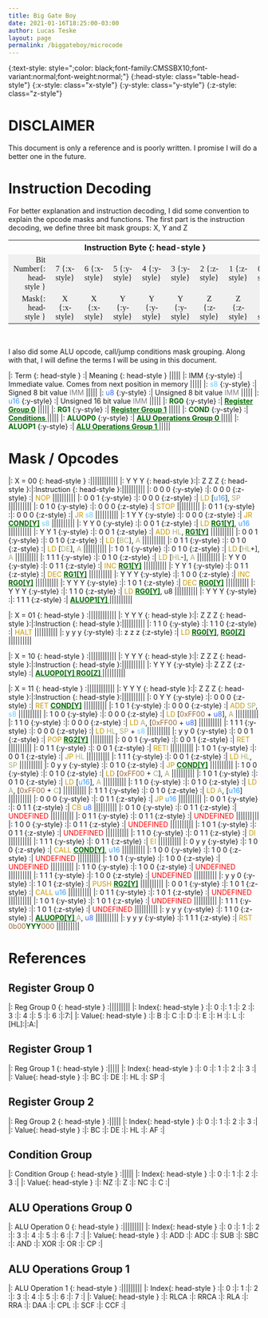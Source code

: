```yaml
---
title: Big Gate Boy
date: 2021-01-16T18:25:00-03:00
author: Lucas Teske
layout: page
permalink: /biggateboy/microcode
---
```


{:text-style: style=";color: black;font-family:CMSSBX10;font-variant:normal;font-weight:normal;"}
{:head-style: class="table-head-style"}
{:x-style:    class="x-style"}
{:y-style:    class="y-style"}
{:z-style:    class="z-style"}

<style>
table {
  table-layout: fixed ;
  border-spacing: 0 0;
  width: 100% ;
}


td {
  background: #F0F0F0;
  padding-left: 10px;
  padding-right: 10px;
  font-family:CMSSBX10;
  font-size: 1em;
}

.table-head-style {
  background: #c0c0c0;
  color: black;
  font-weight: bold;
  font-size: 1.2em;
}
.table-ref {
  color:#006600;
  font-weight: bold;
}
.x-style {
  background:#4CB5F5;
  color:white;
}
.y-style {
  background:#484848;
  color:white;
}
.z-style {
  background:#6AB187;
  color:white;
}
.table-note {
  color: gray;
}
.op-undefined {
  color: red;
}
.op {
  color: #CC9900;
}
.u16 {
  color: #3399FF;
}
.u8 {
  color: #3366FF;
}
.s8 {
  color: #66CCFF;
}
.reg {
  color: #AAAA77;
}
.const {
  color: #996633;
}
</style>

# DISCLAIMER

This document is only a reference and is poorly written. I promise I will do a better one in the future.

# Instruction Decoding

For better explanation and instruction decoding, I did some convention to explain the opcode masks and functions.
The first part is the instruction decoding, we define three bit mask groups: X, Y and Z

<table>
  <tr>
    <th colspan=10>Instruction Byte {: head-style }</th>
  </tr>
  <tr>
    <td colspan=2 style="text-align: right">Bit Number{: head-style }</td>
    <td style="text-align: center"> 7 {:x-style} </td>
    <td style="text-align: center"> 6 {:x-style} </td>
    <td style="text-align: center"> 5 {:y-style} </td>
    <td style="text-align: center"> 4 {:y-style} </td>
    <td style="text-align: center"> 3 {:y-style} </td>
    <td style="text-align: center"> 2 {:z-style} </td>
    <td style="text-align: center"> 1 {:z-style} </td>
    <td style="text-align: center"> 0 {:z-style} </td>
  </tr>
  <tr>
    <td colspan=2 style="text-align: right">Mask{: head-style }</td>
    <td style="text-align: center"> X {:x-style} </td>
    <td style="text-align: center"> X {:x-style} </td>
    <td style="text-align: center"> Y {:y-style} </td>
    <td style="text-align: center"> Y {:y-style} </td>
    <td style="text-align: center"> Y {:y-style} </td>
    <td style="text-align: center"> Z {:z-style} </td>
    <td style="text-align: center"> Z {:z-style} </td>
    <td style="text-align: center"> Z {:z-style} </td>
  </tr>
</table>
<BR/>

I also did some ALU opcode, call/jump conditions mask grouping. Along with that, I will define the terms I will be using in this document.

|: Term {: head-style } :| Meaning                                                  {: head-style }     |||||
|: IMM    {:y-style} :| Immediate value. Comes from next position in memory                        |||||
|: <span class="s8">s8</span>     {:y-style} :| Signed 8 bit value <span class="table-note">IMM</span>                     |||||
|: <span class="u8">u8</span>     {:y-style} :| Unsigned 8 bit value <span class="table-note">IMM</span>                   |||||
|: <span class="u16">u16</span>    {:y-style} :| Unsigned 16 bit value <span class="table-note">IMM</span>                  |||||
|: <span class="table-ref">RG0</span>    {:y-style} :| <a href="#register-group-0" class="table-ref">Register Group 0</a>         |||||
|: <span class="table-ref">RG1</span>    {:y-style} :| <a href="#register-group-1" class="table-ref">Register Group 1</a>         |||||
|: <span class="table-ref">COND</span>   {:y-style} :| <a href="#register-group-1" class="table-ref">Conditions </a>              |||||
|: <span class="table-ref">ALUOP0</span> {:y-style} :| <a href="#register-group-0" class="table-ref">ALU Operations Group 0 </a>  |||||
|: <span class="table-ref">ALUOP1</span> {:y-style} :| <a href="#register-group-1" class="table-ref">ALU Operations Group 1 </a>  |||||

# Mask / Opcodes


|:                             X = 00  {: head-style }               :||||||||||||
|: Y Y Y {: head-style }:|: Z Z Z {: head-style }:|:Instruction  {: head-style }:||||||||||
|: 0 0 0 {:y-style} :|: 0 0 0 {:z-style} :| <span class="op">NOP</span>                                            ||||||||||
|: 0 0 1 {:y-style} :|: 0 0 0 {:z-style} :| <span class="op">LD</span> [<span class="u16">u16</span>], <span class="reg">SP</span>                                   ||||||||||
|: 0 1 0 {:y-style} :|: 0 0 0 {:z-style} :| <span class="op">STOP</span>                                           ||||||||||
|: 0 1 1 {:y-style} :|: 0 0 0 {:z-style} :| <span class="op">JR</span> <span class="s8">s8</span>                                          ||||||||||
|: 1 Y Y {:y-style} :|: 0 0 0 {:z-style} :| <span class="op">JR</span> <a href="#condition-group" class="table-ref">COND[Y]</a> <span class="s8">s8</span>                          ||||||||||
|: Y Y 0 {:y-style} :|: 0 0 1 {:z-style} :| <span class="op">LD</span> <a href="#register-1-group" class="table-ref">RG1[Y]</a>, <span class="u16">u16</span>                       ||||||||||
|: Y Y 1 {:y-style} :|: 0 0 1 {:z-style} :| <span class="op">ADD</span> <span class="reg">HL</span>, <a href="#register-1-group" class="table-ref">RG1[Y]</a>                       ||||||||||
|: 0 0 1 {:y-style} :|: 0 1 0 {:z-style} :| <span class="op">LD</span> [<span class="reg">BC</span>], <span class="reg">A</span>  ||||||||||
|: 0 1 1 {:y-style} :|: 0 1 0 {:z-style} :| <span class="op">LD</span> [<span class="reg">DE</span>], <span class="reg">A</span>  ||||||||||
|: 1 0 1 {:y-style} :|: 0 1 0 {:z-style} :| <span class="op">LD</span> [<span class="reg">HL</span>+], <span class="reg">A</span> ||||||||||
|: 1 1 1 {:y-style} :|: 0 1 0 {:z-style} :| <span class="op">LD</span> [<span class="reg">HL</span>-], <span class="reg">A</span> ||||||||||
|: Y Y 0 {:y-style} :|: 0 1 1 {:z-style} :| <span class="op">INC</span> <a href="#register-group-1" class="table-ref">RG1[Y]</a>                           ||||||||||
|: Y Y 1 {:y-style} :|: 0 1 1 {:z-style} :| <span class="op">DEC</span> <a href="#register-group-1" class="table-ref">RG1[Y]</a>                           ||||||||||
|: Y Y Y {:y-style} :|: 1 0 0 {:z-style} :| <span class="op">INC</span> <a href="#register-group-0" class="table-ref">RG0[Y]</a>                       ||||||||||
|: Y Y Y {:y-style} :|: 1 0 1 {:z-style} :| <span class="op">DEC</span> <a href="#register-group-0" class="table-ref">RG0[Y]</a>                       ||||||||||
|: Y Y Y {:y-style} :|: 1 1 0 {:z-style} :| <span class="op">LD</span>  <a href="#register-group-0" class="table-ref">RG0[Y]</a>, u8                   ||||||||||
|: Y Y Y {:y-style} :|: 1 1 1 {:z-style} :| <a href="#alu-operations-group-1" class="table-ref"> ALUOP1[Y] </a> ||||||||||


|:                             X = 01  {: head-style }               :||||||||||||
|: Y Y Y {: head-style }:|: Z Z Z {: head-style }:|:Instruction  {: head-style }:||||||||||
|: 1 1 0 {:y-style} :|: 1 1 0 {:z-style} :| <span class="op">HALT</span>                                            ||||||||||
|: y y y {:y-style} :|: z z z {:z-style} :| <span class="op">LD</span> <a href="#register-group-0" class="table-ref">RG0[Y]</a>, <a href="#register-group-0" class="table-ref">RG0[Z]</a>                                            ||||||||||



|:                             X = 10  {: head-style }               :||||||||||||
|: Y Y Y {: head-style }:|: Z Z Z {: head-style }:|:Instruction  {: head-style }:||||||||||
|: Y Y Y {:y-style} :|: Z Z Z {:z-style} :| <a href="#alu-operations-group-1" class="table-ref"> ALUOP0[Y] </a> <a href="#register-group-0" class="table-ref"> RG0[Z] </a>                                           ||||||||||



|:                             X = 11  {: head-style }               :||||||||||||
|: Y Y Y {: head-style }:|: Z Z Z {: head-style }:|:Instruction  {: head-style }:||||||||||
|: 0 Y Y {:y-style} :|: 0 0 0 {:z-style} :| <span class="op">RET</span> <a href="#condition-group" class="table-ref">COND[Y]</a> ||||||||||
|: 1 0 1 {:y-style} :|: 0 0 0 {:z-style} :| <span class="op">ADD</span> <span class="reg">SP</span>, <span class="s8">s8</span> ||||||||||
|: 1 0 0 {:y-style} :|: 0 0 0 {:z-style} :| <span class="op">LD</span> [<span class="const">0xFF00</span> + <span class="u8">u8</span>], <span class="reg">A</span>                  ||||||||||
|: 1 1 0 {:y-style} :|: 0 0 0 {:z-style} :| <span class="op">LD</span> <span class="reg">A</span>, [<span class="const">0xFF00</span> + <span class="u8">u8</span>]                   ||||||||||
|: 1 1 1 {:y-style} :|: 0 0 0 {:z-style} :| <span class="op">LD</span> <span class="reg">HL</span>, <span class="reg">SP</span> + <span class="s8">s8</span>                        ||||||||||
|: y y 0 {:y-style} :|: 0 0 1 {:z-style} :| <span class="op">POP</span> <a href="#register-group-2" class="table-ref">RG2[Y]</a>                 ||||||||||
|: 0 0 1 {:y-style} :|: 0 0 1 {:z-style} :| <span class="op">RET</span>                                   ||||||||||
|: 0 1 1 {:y-style} :|: 0 0 1 {:z-style} :| <span class="op">RETI</span>                                  ||||||||||
|: 1 0 1 {:y-style} :|: 0 0 1 {:z-style} :| <span class="op">JP</span> <span class="reg">HL</span>                                 ||||||||||
|: 1 1 1 {:y-style} :|: 0 0 1 {:z-style} :| <span class="op">LD</span> <span class="reg">HL</span>, <span class="reg">SP</span>                             ||||||||||
|: 0 y y {:y-style} :|: 0 1 0 {:z-style} :| <span class="op">JP</span> <a href="#condition-group" class="table-ref">COND[Y]</a>                     ||||||||||
|: 1 0 0 {:y-style} :|: 0 1 0 {:z-style} :| <span class="op">LD</span> [<span class="const">0xFF00</span> + <span class="reg">C</span>], <span class="reg">A</span>                    ||||||||||
|: 1 0 1 {:y-style} :|: 0 1 0 {:z-style} :| <span class="op">LD</span> [<span class="u16">u16</span>], <span class="reg">A</span>                           ||||||||||
|: 1 1 0 {:y-style} :|: 0 1 0 {:z-style} :| <span class="op">LD</span> <span class="reg">A</span>, [<span class="const">0xFF00</span> + <span class="reg">C</span>]                    ||||||||||
|: 1 1 1 {:y-style} :|: 0 1 0 {:z-style} :| <span class="op">LD</span> <span class="reg">A</span>, [<span class="u16">u16</span>]                           ||||||||||
|: 0 0 0 {:y-style} :|: 0 1 1 {:z-style} :| <span class="op">JP</span> <span class="u16">u16</span>                                ||||||||||
|: 0 0 1 {:y-style} :|: 0 1 1 {:z-style} :| <span class="op">CB</span> <span class="u8">u8</span>                                 ||||||||||
|: 0 1 0 {:y-style} :|: 0 1 1 {:z-style} :| <span class="op-undefined">UNDEFINED</span>                             ||||||||||
|: 0 1 1 {:y-style} :|: 0 1 1 {:z-style} :| <span class="op-undefined">UNDEFINED</span>                             ||||||||||
|: 1 0 0 {:y-style} :|: 0 1 1 {:z-style} :| <span class="op-undefined">UNDEFINED</span>                             ||||||||||
|: 1 0 1 {:y-style} :|: 0 1 1 {:z-style} :| <span class="op-undefined">UNDEFINED</span>                             ||||||||||
|: 1 1 0 {:y-style} :|: 0 1 1 {:z-style} :| <span class="op">DI</span>                                    ||||||||||
|: 1 1 1 {:y-style} :|: 0 1 1 {:z-style} :| <span class="op">EI</span>                                    ||||||||||
|: 0 y y {:y-style} :|: 1 0 0 {:z-style} :| <span class="op">CALL</span> <a href="#condition-group" class="table-ref">COND[Y]</a>, <span class="u16">u16</span>              ||||||||||
|: 1 0 0 {:y-style} :|: 1 0 0 {:z-style} :| <span class="op-undefined">UNDEFINED</span>                             ||||||||||
|: 1 0 1 {:y-style} :|: 1 0 0 {:z-style} :| <span class="op-undefined">UNDEFINED</span>                             ||||||||||
|: 1 1 0 {:y-style} :|: 1 0 0 {:z-style} :| <span class="op-undefined">UNDEFINED</span>                             ||||||||||
|: 1 1 1 {:y-style} :|: 1 0 0 {:z-style} :| <span class="op-undefined">UNDEFINED</span>                             ||||||||||
|: y y 0 {:y-style} :|: 1 0 1 {:z-style} :| <span class="op">PUSH</span> <a href="#register-group-2" class="table-ref">RG2[Y]</a>                 ||||||||||
|: 0 0 1 {:y-style} :|: 1 0 1 {:z-style} :| <span class="op">CALL</span> <span class="u16">u16</span>                              ||||||||||
|: 0 1 1 {:y-style} :|: 1 0 1 {:z-style} :| <span class="op-undefined">UNDEFINED</span>                             ||||||||||
|: 1 0 1 {:y-style} :|: 1 0 1 {:z-style} :| <span class="op-undefined">UNDEFINED</span>                             ||||||||||
|: 1 1 1 {:y-style} :|: 1 0 1 {:z-style} :| <span class="op-undefined">UNDEFINED</span>                             ||||||||||
|: y y y {:y-style} :|: 1 1 0 {:z-style} :| <a href="#alu-operations-group-0" class="table-ref"> ALUOP0[Y] </a> <span class="reg">A</span>, <span class="u8">u8</span> ||||||||||
|: y y y {:y-style} :|: 1 1 1 {:z-style} :| <span class="op">RST</span> <span class="const">0b00</span><span class="table-ref">YYY</span><span class="const">000</span>                        ||||||||||


# References

## Register Group 0

|: Reg Group 0 {: head-style } :|||||||||
|: Index{: head-style } :|: 0 :|: 1 :|: 2 :|: 3 :|: 4 :|: 5 :|: 6  :|:7:|
|: Value{: head-style } :|: B :|: C :|: D :|: E :|: H :|: L :|:[HL]:|:A:|

## Register Group 1

|: Reg Group 1 {: head-style } :|||||
|: Index{: head-style } :|: 0 :|: 1 :|: 2 :|: 3 :|
|: Value{: head-style } :|: BC :|: DE :|: HL :|: SP :|

## Register Group 2

|: Reg Group 2 {: head-style } :|||||
|: Index{: head-style } :|: 0 :|: 1 :|: 2 :|: 3 :|
|: Value{: head-style } :|: BC :|: DE :|: HL :|: AF :|

## Condition Group

|: Condition Group {: head-style } :|||||
|: Index{: head-style } :|: 0 :|: 1 :|: 2 :|: 3 :|
|: Value{: head-style } :|: NZ :|: Z :|: NC :|: C :|

## ALU Operations Group 0

|:                                 ALU Operation 0                    {: head-style } :|||||||||
|: Index{: head-style } :|:  0  :|:  1  :|:  2  :|:  3  :|:  4  :|:  5  :|:  6 :|:  7 :|
|: Value{: head-style } :|: ADD :|: ADC :|: SUB :|: SBC :|: AND :|: XOR :|: OR :|: CP :|

## ALU Operations Group 1

|:                                 ALU Operation 1                    {: head-style } :|||||||||
|: Index{: head-style } :|:  0   :|:   1  :|:  2  :|:  3  :|:  4  :|:  5  :|:  6  :|:  7  :|
|: Value{: head-style } :|: RLCA :|: RRCA :|: RLA :|: RRA :|: DAA :|: CPL :|: SCF :|: CCF :|

